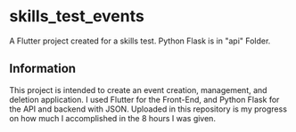 # skills_test_events

A Flutter project created for a skills test.
Python Flask is in "api" Folder.

## Information

This project is intended to create an event creation, management, and deletion application. I used Flutter for the Front-End, and Python Flask for the API and backend with JSON. 
Uploaded in this repository is my progress on how much I accomplished in the 8 hours I was given.
